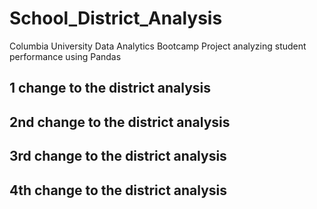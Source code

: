 # School_District_Analysis
Columbia University Data Analytics Bootcamp Project analyzing student performance using Pandas

## 1 change to the district analysis
### 

## 2nd change to the district analysis
###

## 3rd change to the district analysis
###

## 4th change to the district analysis
###
